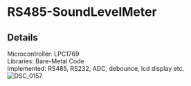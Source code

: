 # RS485-SoundLevelMeter

## Details
Microcontroller: LPC1769 <br/>
Libraries: Bare-Metal Code <br/>
Implemented: RS485, RS232, ADC, debounce, lcd display etc.
<br/>
![DSC_0157](https://user-images.githubusercontent.com/117228370/230679732-be9da2af-40c8-44f6-8c16-d810022ac609.JPG)
